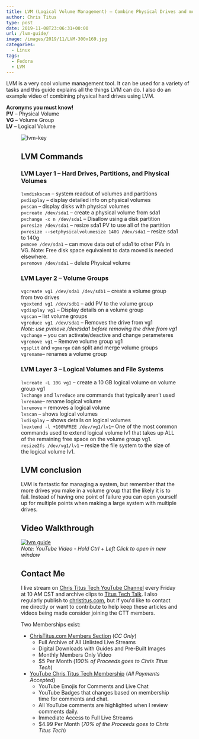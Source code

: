 ```yaml
---
title: LVM (Logical Volume Management) – Combine Physical Drives and more!
author: Chris Titus
type: post
date: 2019-11-08T23:06:31+00:00
url: /lvm-guide/
image: /images/2019/11/LVM-300x169.jpg
categories:
  - Linux
tags:
  - Fedora
  - LVM
---
```

LVM is a very cool volume management tool. It can be used for a variety of tasks and this guide explains all the things LVM can do. I also do an example video of combining physical hard drives using LVM. <!--more-->

**Acronyms you must know!**  
**PV** &#8211; Physical Volume  
**VG** &#8211; Volume Group  
**LV** &#8211; Logical Volume<figure class="wp-block-image">

![lvm-key](/images/2019/11/lvm-key.jpeg) 

## LVM Commands

### LVM Layer 1 &#8211; Hard Drives, Partitions, and Physical Volumes

`lvmdiskscan` &#8211; system readout of volumes and partitions  
`pvdisplay` &#8211; display detailed info on physical volumes  
`pvscan` &#8211; display disks with physical volumes  
`pvcreate /dev/sda1` &#8211; create a physical volume from sda1  
`pvchange -x n /dev/sda1` &#8211; Disallow using a disk partition  
`pvresize /dev/sda1` &#8211; resize sda1 PV to use all of the partition  
`pvresize --setphysicalvolumesize 140G /dev/sda1` &#8211; resize sda1 to 140g  
`pvmove /dev/sda1` &#8211; can move data out of sda1 to other PVs in VG. Note: Free disk space equivalent to data moved is needed elsewhere.   
`pvremove /dev/sda1` &#8211; delete Physical volume

### LVM Layer 2 &#8211; Volume Groups

`vgcreate vg1 /dev/sda1 /dev/sdb1` &#8211; create a volume group from two drives  
`vgextend vg1 /dev/sdb1` &#8211; add PV to the volume group  
`vgdisplay vg1` &#8211; Display details on a volume group  
`vgscan` &#8211; list volume groups  
`vgreduce vg1 /dev/sda1` &#8211; Removes the drive from vg1  
_Note: use pvmove /dev/sda1 before removing the drive from vg1_  
`vgchange` &#8211; you can activate/deactive and change perameteres  
`vgremove vg1` &#8211; Remove volume group vg1  
`vgsplit` and `vgmerge` can split and merge volume groups  
`vgrename`&#8211; renames a volume group

### LVM Layer 3 &#8211; Logical Volumes and File Systems

`lvcreate -L 10G vg1` &#8211; create a 10 GB logical volume on volume group vg1  
`lvchange` and `lvreduce` are commands that typically aren&#8217;t used  
`lvrename`&#8211; rename logical volume  
`lvremove` &#8211; removes a logical volume  
`lvscan` &#8211; shows logical volumes  
`lvdisplay` &#8211; shows details on logical volumes  
`lvextend -l +100%FREE /dev/vg1/lv1`&#8211; One of the most common commands used to extend logical volume lv1 that takes up ALL of the remaining free space on the volume group vg1.  
`resize2fs /dev/vg1/lv1` &#8211; resize the file system to the size of the logical volume lv1. 

## LVM conclusion

LVM is fantastic for managing a system, but remember that the more drives you make in a volume group that the likely it is to fail. Instead of having one point of failure you can open yourself up for multiple points when making a large system with multiple drives. 

## Video Walkthrough
[![lvm guide](https://img.youtube.com/vi/scMkYQxBtJ4/0.jpg)](https://www.youtube.com/watch?v=scMkYQxBtJ4)  
_Note: YouTube Video - Hold Ctrl + Left Click to open in new window_

## Contact Me

I live stream on [Chris Titus Tech YouTube Channel][1] every Friday at 10 AM CST and archive clips to [Titus Tech Talk][2]. I also regularly publish to [christitus.com][3], but if you'd like to contact me directly or want to contribute to help keep these articles and videos being made consider joining the CTT members. 

Two Memberships exist:
- [ChrisTitus.com Members Section][4] (_CC Only_)
  - Full Archive of All Unlisted Live Streams
  - Digital Downloads with Guides and Pre-Built Images
  - Monthly Members Only Video
  - $5 Per Month (_100% of Proceeds goes to Chris Titus Tech_)
- [YouTube Chris Titus Tech Membership][5] (_All Payments Accepted_)
  - YouTube Emojis for Comments and Live Chat
  - YouTube Badges that changes based on membership time for comments and chat.
  - All YouTube comments are highlighted when I review comments daily. 
  - Immediate Access to Full Live Streams
  - $4.99 Per Month (_70% of the Proceeds goes to Chris Titus Tech_)

 [1]: https://www.youtube.com/c/ChrisTitusTech
 [2]: https://www.youtube.com/c/ChrisTitusTechStreams
 [3]: https://christitus.com/
 [4]: https://portal.christitus.com
 [5]: https://links.christitus.com/join